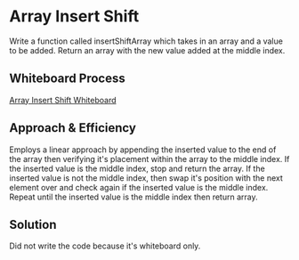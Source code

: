 # Array Insert Shift
Write a function called insertShiftArray which takes in an array and a value to be added. Return an array with the new value added at the middle index.

## Whiteboard Process
[Array Insert Shift Whiteboard](/python/docs/array-insert-shift/insertShiftArray.PNG)

## Approach & Efficiency
Employs a linear approach by appending the inserted value to the end of the array then verifying it's placement within the array to the middle index. If the inserted value is the middle index, stop and return the array. If the inserted value is not the middle index, then swap it's position with the next element over and check again if the inserted value is the middle index. Repeat until the inserted value is the middle index then return array.

## Solution
Did not write the code because it's whiteboard only.